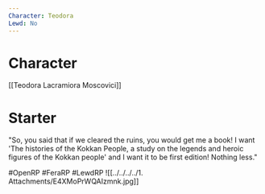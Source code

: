 ```yaml
---
Character: Teodora
Lewd: No
---
```

# Character
[[Teodora Lacramiora Moscovici]]

# Starter
"So, you said that if we cleared the ruins, you would get me a book! I want 'The histories of the Kokkan People, a study on the legends and heroic figures of the Kokkan people' and I want it to be first edition! Nothing less."

#OpenRP #FeraRP #LewdRP 
![[../../../../1. Attachments/E4XMoPrWQAIzmnk.jpg]]